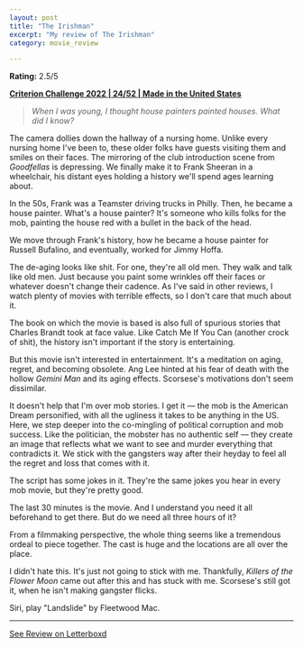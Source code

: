 ```yaml
---
layout: post
title: "The Irishman"
excerpt: "My review of The Irishman"
category: movie_review

---
```


**Rating:** 2.5/5

<b><a href="https://boxd.it/q4PJa/detail">Criterion Challenge 2022 | 24/52 | Made in the United States</a></b>

<blockquote><i>When I was young, I thought house painters painted houses. What did I know?</i></blockquote>The camera dollies down the hallway of a nursing home. Unlike every nursing home I've been to, these older folks have guests visiting them and smiles on their faces. The mirroring of the club introduction scene from <i>Goodfellas</i> is depressing. We finally make it to Frank Sheeran in a wheelchair, his distant eyes holding a history we'll spend ages learning about.

In the 50s, Frank was a Teamster driving trucks in Philly. Then, he became a house painter. What's a house painter? It's someone who kills folks for the mob, painting the house red with a bullet in the back of the head.

We move through Frank's history, how he became a house painter for Russell Bufalino, and eventually, worked for Jimmy Hoffa.

The de-aging looks like shit. For one, they're all old men. They walk and talk like old men. Just because you paint some wrinkles off their faces or whatever doesn't change their cadence. As I've said in other reviews, I watch plenty of movies with terrible effects, so I don't care that much about it.

The book on which the movie is based is also full of spurious stories that Charles Brandt took at face value. Like Catch Me If You Can (another crock of shit), the history isn't important if the story is entertaining.

But this movie isn't interested in entertainment. It's a meditation on aging, regret, and becoming obsolete. Ang Lee hinted at his fear of death with the hollow <i>Gemini Man</i> and its aging effects. Scorsese's motivations don't seem dissimilar.

It doesn't help that I'm over mob stories. I get it — the mob is the American Dream personified, with all the ugliness it takes to be anything in the US. Here, we step deeper into the co-mingling of political corruption and mob success. Like the politician, the mobster has no authentic self — they create an image that reflects what we want to see and murder everything that contradicts it. We stick with the gangsters way after their heyday to feel all the regret and loss that comes with it.

The script has some jokes in it. They're the same jokes you hear in every mob movie, but they're pretty good.

The last 30 minutes is the movie. And I understand you need it all beforehand to get there. But do we need all three hours of it?

From a filmmaking perspective, the whole thing seems like a tremendous ordeal to piece together. The cast is huge and the locations are all over the place.

I didn't hate this. It's just not going to stick with me. Thankfully, <i>Killers of the Flower Moon</i> came out after this and has stuck with me. Scorsese's still got it, when he isn't making gangster flicks.

Siri, play "Landslide" by Fleetwood Mac.

<hr>

[See Review on Letterboxd](https://boxd.it/6UH6pT)
